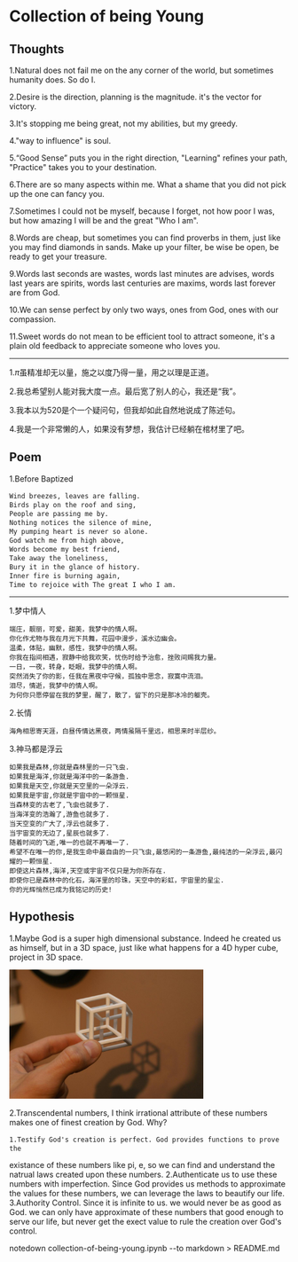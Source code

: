 # Collection of being Young

## Thoughts

1.Natural does not fail me on the any corner of the world, but sometimes
humanity does. So do I.

2.Desire is the direction, planning is the magnitude. it's the vector for
victory.

3.It's stopping me being great, not my abilities, but my greedy.

4."way to influence" is soul.

5.“Good Sense” puts you in the right direction, "Learning" refines your path,
"Practice" takes you to your destination.

6.There are so many aspects within me. What a shame that you did not pick up the
one can fancy you.

7.Sometimes I could not be myself, because I forget, not how poor I was, but how
amazing I will be and the great "Who I am".

8.Words are cheap, but sometimes you can find proverbs in them, just like you
may find diamonds in sands. Make up your filter, be wise be open, be ready to
get your treasure.

9.Words last seconds are wastes, words last minutes are advises, words last
years are spirits, words last centuries are maxims, words last forever are from
God.

10.We can sense perfect by only two ways, ones from God, ones with our
compassion.

11.Sweet words do not mean to be efficient tool to attract someone, it's a plain
old feedback to appreciate someone who loves you.


---
1.$\pi$虽精准却无以量，施之以度乃得一量，用之以理是正道。

2.我总希望别人能对我大度一点。最后宽了别人的心，我还是“我”。

3.我本以为520是个一个疑问句，但我却如此自然地说成了陈述句。

4.我是一个非常懒的人，如果没有梦想，我估计已经躺在棺材里了吧。


## Poem
1.Before Baptized

    Wind breezes, leaves are falling.
    Birds play on the roof and sing,
    People are passing me by.
    Nothing notices the silence of mine,
    My pumping heart is never so alone.
    God watch me from high above,
    Words become my best friend,
    Take away the loneliness,
    Bury it in the glance of history.
    Inner fire is burning again,
    Time to rejoice with The great I who I am.

---
1.梦中情人

    端庄，靓丽，可爱，甜美，我梦中的情人啊。
    你化作尤物与我在月光下共舞，花园中漫步，溪水边幽会。
    温柔，体贴，幽默，感性，我梦中的情人啊。
    你我在指间相遇，寂静中给我欢笑，忧伤时给予治愈，挫败间赐我力量。
    一日，一夜，转身，眨眼，我梦中的情人啊。
    突然消失了你的影，任我在黑夜中守候，孤独中思念，寂寞中流泪。
    泪尽，情逝，我梦中的情人啊。
    为何你只愿停留在我的梦里，醒了，散了，留下的只是那冰冷的躯壳。

2.长情

    海角相思寄天涯，白昼传情达黑夜，两情虽隔千里远，相思来时半层纱。

3.神马都是浮云

    如果我是森林,你就是森林里的一只飞虫.
    如果我是海洋,你就是海洋中的一条游鱼.
    如果我是天空,你就是天空里的一朵浮云.
    如果我是宇宙,你就是宇宙中的一颗恒星.
    当森林变的古老了,飞虫也就多了.
    当海洋变的浩瀚了,游鱼也就多了.
    当天空变的广大了,浮云也就多了.
    当宇宙变的无边了,星辰也就多了.
    随着时间的飞逝,唯一的也就不再唯一了.
    希望不在唯一的你,是我生命中最自由的一只飞虫,最悠闲的一条游鱼,最纯洁的一朵浮云,最闪耀的一颗恒星.
    即使这片森林,海洋,天空或宇宙不仅只是为你所存在.
    即使你已是森林中的化石，海洋里的珍珠，天空中的彩虹，宇宙里的星尘.
    你的光辉悄然已成为我铭记的历史!


## Hypothesis

1.Maybe God is a super high dimensional substance. Indeed he created us as
himself,
  but in a 3D space, just like what happens for a 4D hyper cube, project in 3D
space.

<img src="./resources/4d-hypercube.jpg" width="350">

2.Transcendental numbers, I think irrational attribute of these numbers makes
one of finest creation by God. Why?

    1.Testify God's creation is perfect. God provides functions to prove the
existance of these numbers like pi, e, so we can find and understand the natrual
laws created upon these numbers.
    2.Authenticate us to use these numbers with imperfection. Since God provides
us methods to approximate the values for these numbers, we can leverage the laws
to beautify our life.
    3.Authority Control. Since it is infinite to us. we would never be as good
as God. we can only have approximate of these numbers that good enough to serve
our life, but never get the exect value to rule the creation over God's control.


notedown collection-of-being-young.ipynb --to markdown > README.md


```{.python .input}

```

```{.python .input}

```
